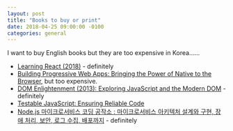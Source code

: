 ```yaml
---
layout: post
title: "Books to buy or print"
date: 2018-04-25 09:00:00 -0100
categories: general
---
```

I want to buy English books but they are too expensive in Korea......

* [Learning React (2018)](http://book.interpark.com/product/BookDisplay.do?_method=detail&sc.shopNo=0000400000&sc.prdNo=279194489&sc.saNo=003002001&bid1=search&bid2=product&bid3=title&bid4=001) - definitely
* [Building Progressive Web Apps: Bringing the Power of Native to the Browser](https://www.amazon.com/Building-Progressive-Web-Apps-Bringing/dp/1491961651/ref=pd_sim_14_28?_encoding=UTF8&pd_rd_i=1491961651&pd_rd_r=NCR51M576RW3WWC99ZZF&pd_rd_w=oPfU8&pd_rd_wg=3s8Qc&psc=1&refRID=NCR51M576RW3WWC99ZZF), but too expensive.
* [DOM Enlightenment (2013): Exploring JavaScript and the Modern DOM](http://book.interpark.com/product/BookDisplay.do?_method=detail&sc.shopNo=0000400000&sc.prdNo=213427270&sc.saNo=003002001&bid1=search&bid2=product&bid3=title&bid4=001) - definitely
* [Testable JavaScript: Ensuring Reliable Code](https://www.amazon.com/Testable-JavaScript-Ensuring-Reliable-Code/dp/1449323391/ref=sr_1_1?s=books&ie=UTF8&qid=1524666024&sr=1-1&keywords=Testable+JavaScript%3A+Ensuring+Reliable+Code)
* [Node.js 마이크로서비스 코딩 공작소 : 마이크로서비스 아키텍처 설계와 구현, 장애 처리, 보안, 로그 수집, 배포까지](http://book.interpark.com/product/BookDisplay.do?_method=detail&sc.shopNo=0000400000&sc.prdNo=279599041&sc.saNo=003002001&bid1=search&bid2=product&bid3=title&bid4=001) - definitely